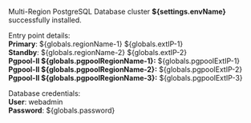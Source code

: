 Multi-Region PostgreSQL Database cluster **${settings.envName}** successfully installed.

Entry point details:    
**Primary**: ${globals.regionName-1} ${globals.extIP-1}   
**Standby**: ${globals.regionName-2} ${globals.extIP-2}  
**Pgpool-II ${globals.pgpoolRegionName-1}:** ${globals.pgpoolExtIP-1}    
**Pgpool-II ${globals.pgpoolRegionName-2}:** ${globals.pgpoolExtIP-2}   
**Pgpool-II ${globals.pgpoolRegionName-3}:** ${globals.pgpoolExtIP-3} 

Database credentials:   
**User**: webadmin    
**Password**: ${globals.password}  

